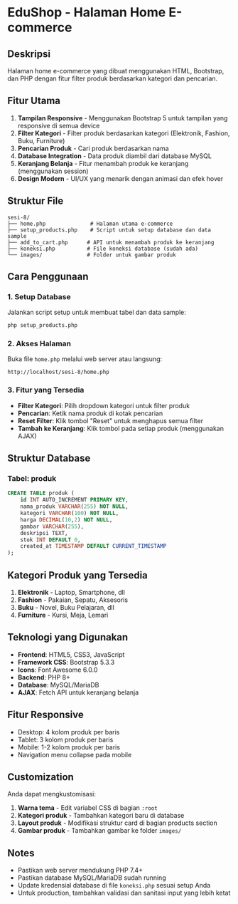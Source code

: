 # EduShop - Halaman Home E-commerce

## Deskripsi
Halaman home e-commerce yang dibuat menggunakan HTML, Bootstrap, dan PHP dengan fitur filter produk berdasarkan kategori dan pencarian.

## Fitur Utama
1. **Tampilan Responsive** - Menggunakan Bootstrap 5 untuk tampilan yang responsive di semua device
2. **Filter Kategori** - Filter produk berdasarkan kategori (Elektronik, Fashion, Buku, Furniture)
3. **Pencarian Produk** - Cari produk berdasarkan nama
4. **Database Integration** - Data produk diambil dari database MySQL
5. **Keranjang Belanja** - Fitur menambah produk ke keranjang (menggunakan session)
6. **Design Modern** - UI/UX yang menarik dengan animasi dan efek hover

## Struktur File
```
sesi-8/
├── home.php              # Halaman utama e-commerce
├── setup_products.php    # Script untuk setup database dan data sample
├── add_to_cart.php      # API untuk menambah produk ke keranjang
├── koneksi.php          # File koneksi database (sudah ada)
└── images/              # Folder untuk gambar produk
```

## Cara Penggunaan

### 1. Setup Database
Jalankan script setup untuk membuat tabel dan data sample:
```bash
php setup_products.php
```

### 2. Akses Halaman
Buka file `home.php` melalui web server atau langsung:
```
http://localhost/sesi-8/home.php
```

### 3. Fitur yang Tersedia
- **Filter Kategori**: Pilih dropdown kategori untuk filter produk
- **Pencarian**: Ketik nama produk di kotak pencarian
- **Reset Filter**: Klik tombol "Reset" untuk menghapus semua filter
- **Tambah ke Keranjang**: Klik tombol pada setiap produk (menggunakan AJAX)

## Struktur Database

### Tabel: produk
```sql
CREATE TABLE produk (
    id INT AUTO_INCREMENT PRIMARY KEY,
    nama_produk VARCHAR(255) NOT NULL,
    kategori VARCHAR(100) NOT NULL,
    harga DECIMAL(10,2) NOT NULL,
    gambar VARCHAR(255),
    deskripsi TEXT,
    stok INT DEFAULT 0,
    created_at TIMESTAMP DEFAULT CURRENT_TIMESTAMP
);
```

## Kategori Produk yang Tersedia
1. **Elektronik** - Laptop, Smartphone, dll
2. **Fashion** - Pakaian, Sepatu, Aksesoris
3. **Buku** - Novel, Buku Pelajaran, dll
4. **Furniture** - Kursi, Meja, Lemari

## Teknologi yang Digunakan
- **Frontend**: HTML5, CSS3, JavaScript
- **Framework CSS**: Bootstrap 5.3.3
- **Icons**: Font Awesome 6.0.0
- **Backend**: PHP 8+
- **Database**: MySQL/MariaDB
- **AJAX**: Fetch API untuk keranjang belanja

## Fitur Responsive
- Desktop: 4 kolom produk per baris
- Tablet: 3 kolom produk per baris
- Mobile: 1-2 kolom produk per baris
- Navigation menu collapse pada mobile

## Customization
Anda dapat mengkustomisasi:
1. **Warna tema** - Edit variabel CSS di bagian `:root`
2. **Kategori produk** - Tambahkan kategori baru di database
3. **Layout produk** - Modifikasi struktur card di bagian products section
4. **Gambar produk** - Tambahkan gambar ke folder `images/`

## Notes
- Pastikan web server mendukung PHP 7.4+
- Pastikan database MySQL/MariaDB sudah running
- Update kredensial database di file `koneksi.php` sesuai setup Anda
- Untuk production, tambahkan validasi dan sanitasi input yang lebih ketat